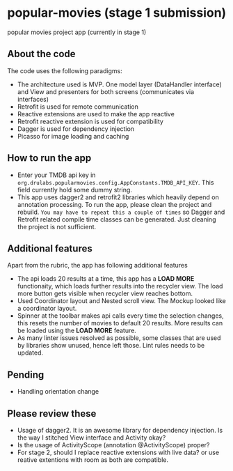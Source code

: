 # popular-movies (stage 1 submission)
popular movies project app (currently in stage 1)

## About the code
The code uses the following paradigms:
- The architecture used is MVP. One model layer (DataHandler interface) and View and presenters 
for both screens (communicates via interfaces)
- Retrofit is used for remote communication
- Reactive extensions are used to make the app reactive
- Retrofit reactive extension is used for compatibility
- Dagger is used for dependency injection
- Picasso for image loading and caching

## How to run the app
- Enter your TMDB api key in `org.drulabs.popularmovies.config.AppConstants.TMDB_API_KEY`. This 
field currently hold some dummy string.
- This app uses dagger2 and retrofit2 libraries which heavily depend on annotation processing. To
 run the app, please clean the project and rebuild. `You may have to repeat this a couple of times` 
 so Dagger and Retrofit related compile time classes can be generated. Just cleaning the project 
 is not sufficient.

## Additional features
Apart from the rubric, the app has following additional features
- The api loads 20 results at a time, this app has a **LOAD MORE** functionaity, which loads 
further results into the recycler view. The load more button gets visible when recycler view 
reaches bottom.
- Used Coordinator layout and Nested scroll view. The Mockup looked like a coordinator layout.
- Spinner at the toolbar makes api calls every time the selection changes, this resets the number
 of movies to default 20 results. More results can be loaded using the **LOAD MORE** feature.
- As many linter issues resolved as possible, some classes that are used by libraries show 
unused, hence left those. Lint rules needs to be updated.

## Pending
- Handling orientation change

## Please review these
- Usage of dagger2. It is an awesome library for dependency injection. Is the way I stitched View
 interface and Activity okay?
- Is the usage of ActivityScope (annotation @ActivityScope) proper? 
- For stage 2, should I replace reactive extensions with live data? or use reative extentions 
with room as both are compatible. 